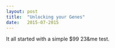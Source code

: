 ```yaml
---
layout: post
title:  "Unlocking your Genes"
date:   2015-07-2015
---
```


It all started with a simple $99 23&me test.
